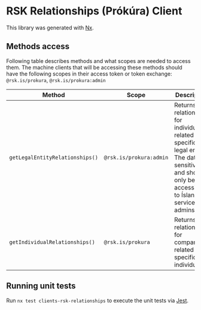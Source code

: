 <!-- gitbook-navigation: "Relationships" -->

# RSK Relationships (Prókúra) Client

This library was generated with [Nx](https://nx.dev).

## Methods access

Following table describes methods and what scopes are needed to access them.
The machine clients that will be accessing these methods should have the following
scopes in their access token or token exchange: `@rsk.is/prokura`, `@rsk.is/prokura:admin`

| Method                          | Scope                                                                       | Description                                                                                                                                  |
| ------------------------------- | --------------------------------------------------------------------------- | -------------------------------------------------------------------------------------------------------------------------------------------- |
| `getLegalEntityRelationships()` | `@rsk.is/prokura:admin` | Returns relationships for individuals related to a specific legal entity. The data is sensitive and should only be accessible to Ísland.is service desk admins |
| `getIndividualRelationships()`  | `@rsk.is/prokura` | Returns relationships for companies related to a specific individual                                                                                                        |

## Running unit tests

Run `nx test clients-rsk-relationships` to execute the unit tests via [Jest](https://jestjs.io).
